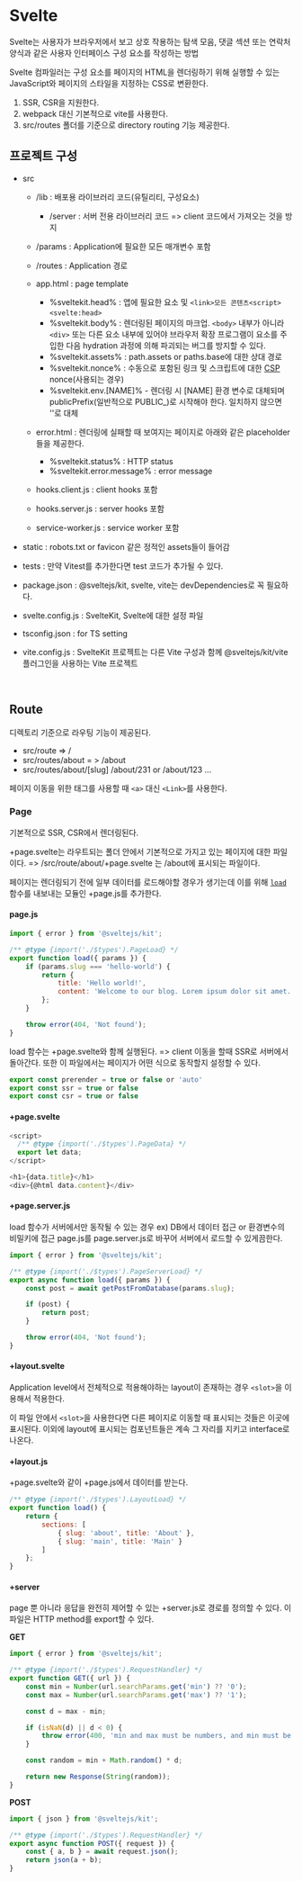 # Svelte

Svelte는 사용자가 브라우저에서 보고 상호 작용하는 탐색 모음, 댓글 섹션 또는 연락처 양식과 같은 사용자 인터페이스 구성 요소를 작성하는 방법

Svelte 컴파일러는 구성 요소를 페이지의 HTML을 렌더링하기 위해 실행할 수 있는 JavaScript와 페이지의 스타일을 지정하는 CSS로 변환한다.

1. SSR, CSR을 지원한다.
2. webpack 대신 기본적으로 vite를 사용한다.
3. src/routes 폴더를 기준으로 directory routing 기능 제공한다.

## 프로젝트 구성

- src

  - /lib : 배포용 라이브러리 코드(유틸리티, 구성요소)
    - /server : 서버 전용 라이브러리 코드 => client 코드에서 가져오는 것을 방지
  - /params : Application에 필요한 모든 매개변수 포함
  - /routes : Application 경로
  - app.html : page template

    - %sveltekit.head% : 앱에 필요한 요소 및 `<link>모든 콘텐츠<script>` `<svelte:head>`
    - %sveltekit.body% : 렌더링된 페이지의 마크업. `<body>` 내부가 아니라 `<div>` 또는 다른 요소 내부에 있어야 브라우저 확장 프로그램이 요소를 주입한 다음 hydration 과정에 의해 파괴되는 버그를 방지할 수 있다.
    - %sveltekit.assets% : path.assets or paths.base에 대한 상대 경로
    - %sveltekit.nonce% : 수동으로 포함된 링크 및 스크립트에 대한 [CSP](https://kit.svelte.dev/docs/configuration#csp) nonce(사용되는 경우)
    - %sveltekit.env.[NAME]% - 렌더링 시 [NAME] 환경 변수로 대체되며 publicPrefix(일반적으로 PUBLIC\_)로 시작해야 한다. 일치하지 않으면 ''로 대체

  - error.html : 렌더링에 실패할 때 보여지는 페이지로 아래와 같은 placeholder들을 제공한다.

    - %sveltekit.status% : HTTP status
    - %sveltekit.error.message% : error message

  - hooks.client.js : client hooks 포함
  - hooks.server.js : server hooks 포함
  - service-worker.js : service worker 포함

- static : robots.txt or favicon 같은 정적인 assets들이 들어감
- tests : 만약 Vitest를 추가한다면 test 코드가 추가될 수 있다.
- package.json : @sveltejs/kit, svelte, vite는 devDependencies로 꼭 필요하다.
- svelte.config.js : SvelteKit, Svelte에 대한 설정 파일
- tsconfig.json : for TS setting
- vite.config.js : SvelteKit 프로젝트는 다른 Vite 구성과 함께 @sveltejs/kit/vite 플러그인을 사용하는 Vite 프로젝트

<br>

## Route

디렉토리 기준으로 라우팅 기능이 제공된다.

- src/route => /
- src/routes/about = > /about
- src/routes/about/[slug] /about/231 or /about/123 ...

페이지 이동을 위한 태그를 사용할 때 `<a>` 대신 `<Link>`를 사용한다.

### Page

기본적으로 SSR, CSR에서 렌더링된다.

+page.svelte는 라우트되는 폴더 안에서 기본적으로 가지고 있는 페이지에 대한 파일이다. => /src/route/about/+page.svelte 는 /about에 표시되는 파일이다.

페이지는 렌더링되기 전에 일부 데이터를 로드해야할 경우가 생기는데 이를 위해 [`load`](https://kit.svelte.dev/docs/load)함수를 내보내는 모듈인 +page.js를 추가한다.

#### page.js

```javascript
import { error } from '@sveltejs/kit';

/** @type {import('./$types').PageLoad} */
export function load({ params }) {
	if (params.slug === 'hello-world') {
		return {
			title: 'Hello world!',
			content: 'Welcome to our blog. Lorem ipsum dolor sit amet...'
		};
	}

	throw error(404, 'Not found');
}
```

load 함수는 +page.svelte와 함께 실행된다. => client 이동을 할때 SSR로 서버에서 돌아간다.
또한 이 파일에서는 페이지가 어떤 식으로 동작할지 설정할 수 있다.

```javascript
export const prerender = true or false or 'auto'
export const ssr = true or false
export const csr = true or false
```

#### +page.svelte

```javascript
<script>
  /** @type {import('./$types').PageData} */
  export let data;
</script>

<h1>{data.title}</h1>
<div>{@html data.content}</div>
```

#### +page.server.js

load 함수가 서버에서만 동작될 수 있는 경우 ex) DB에서 데이터 접근 or 환경변수의 비밀키에 접근 page.js를 page.server.js로 바꾸어 서버에서 로드할 수 있게끔한다.

```javascript
import { error } from '@sveltejs/kit';

/** @type {import('./$types').PageServerLoad} */
export async function load({ params }) {
	const post = await getPostFromDatabase(params.slug);

	if (post) {
		return post;
	}

	throw error(404, 'Not found');
}
```

#### +layout.svelte

Application level에서 전체적으로 적용해야하는 layout이 존재하는 경우 `<slot>`을 이용해서 적용한다.

이 파일 안에서 `<slot>`을 사용한다면 다른 페이지로 이동할 때 표시되는 것들은 이곳에 표시된다. 이외에 layout에 표시되는 컴포넌트들은 계속 그 자리를 지키고 interface로 나온다.

#### +layout.js

+page.svelte와 같이 +page.js에서 데이터를 받는다.

```javascript
/** @type {import('./$types').LayoutLoad} */
export function load() {
	return {
		sections: [
			{ slug: 'about', title: 'About' },
			{ slug: 'main', title: 'Main' }
		]
	};
}
```

#### +server

page 뿐 아니라 응답을 완전히 제어할 수 있는 +server.js로 경로를 정의할 수 있다. 이 파일은 HTTP method를 export할 수 있다.

**GET**

```javascript
import { error } from '@sveltejs/kit';

/** @type {import('./$types').RequestHandler} */
export function GET({ url }) {
	const min = Number(url.searchParams.get('min') ?? '0');
	const max = Number(url.searchParams.get('max') ?? '1');

	const d = max - min;

	if (isNaN(d) || d < 0) {
		throw error(400, 'min and max must be numbers, and min must be less than max');
	}

	const random = min + Math.random() * d;

	return new Response(String(random));
}
```

**POST**

```javascript
import { json } from '@sveltejs/kit';

/** @type {import('./$types').RequestHandler} */
export async function POST({ request }) {
	const { a, b } = await request.json();
	return json(a + b);
}
```
